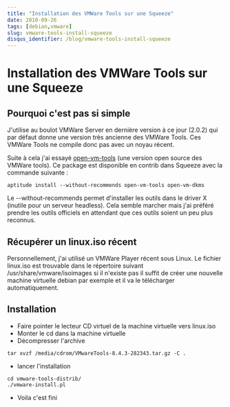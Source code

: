 ```yaml
---
title: "Installation des VMWare Tools sur une Squeeze"
date: 2010-09-26
tags: [debian,vmware]
slug: vmware-tools-install-squeeze
disqus_identifier: /blog/vmware-tools-install-squeeze
---
```

# Installation des VMWare Tools sur une Squeeze

## Pourquoi c'est pas si simple
J'utilise au boulot VMWare Server en dernière version à ce jour (2.0.2) qui par défaut donne une version très ancienne des VMWare Tools. Ces VMWare Tools ne compile donc pas avec un noyau récent.

Suite à cela j'ai essayé [open-vm-tools](http://open-vm-tools.sourceforge.net/) (une version open source des VMWare tools). Ce package est disponible en contrib dans Squeeze avec la commande suivante :

```
aptitude install --without-recommends open-vm-tools open-vm-dkms
```

Le --without-recommends permet d'installer les outils dans le driver X (inutile pour un serveur headless). Cela semble marcher mais j'ai préféré prendre les outils officiels en attendant que ces outils soient un peu plus reconnus.

## Récupérer un linux.iso récent

Personnellement, j'ai utilisé un VMWare Player récent sous Linux. Le fichier linux.iso est trouvable dans le répertoire suivant /usr/share/vmware/isoimages si il n'existe pas il suffit de créer une nouvelle machine virtuelle debian par exemple et il va le télécharger automatiquement.

## Installation

* Faire pointer le lecteur CD virtuel de la machine virtuelle vers linux.iso
* Monter le cd dans la machine virtuelle
* Décompresser l'archive

```
tar xvzf /media/cdrom/VMwareTools-8.4.3-282343.tar.gz -C .
```

* lancer l'installation

```
cd vmware-tools-distrib/
./vmware-install.pl
```

* Voila c'est fini

